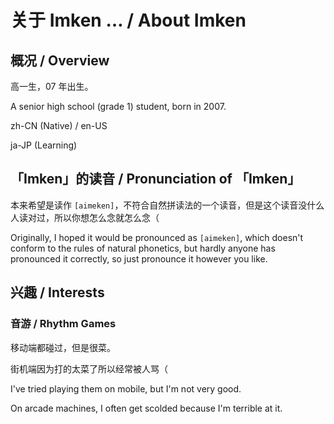 # 关于 Imken …  / About Imken

## 概况 / Overview

高一生，07 年出生。

A senior high school (grade 1) student, born in 2007.

zh-CN (Native) / en-US

ja-JP (Learning)

## 「Imken」的读音 / Pronunciation of 「Imken」

本来希望是读作 `[aimeken]`，不符合自然拼读法的一个读音，但是这个读音没什么人读对过，所以你想怎么念就怎么念（

Originally, I hoped it would be pronounced as `[aimeken]`, which doesn't conform to the rules of natural phonetics, but hardly anyone has pronounced it correctly, so just pronounce it however you like.

## 兴趣 / Interests

### 音游 / Rhythm Games

移动端都碰过，但是很菜。

街机端因为打的太菜了所以经常被人骂（

I've tried playing them on mobile, but I'm not very good.

On arcade machines, I often get scolded because I'm terrible at it.
